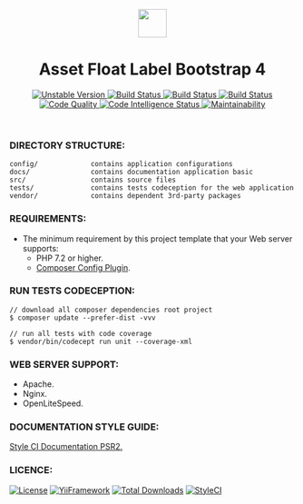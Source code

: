 <p align="center">
    <a href="https://github.com/terabytesoftw/asset-floatlabel" target="_blank">
        <img src="https://lh3.googleusercontent.com/D9TFw1F6ddPuheDc_tpNptTdvTg-FNNpjLSBN14X6Sc-3JDiOxfE67rEh4OZfygonx1tKei2b2DEOHDLjF6T3xl8e-rkEEPZeGqLTWcS_v2cBRlyo0vcZLDHG5ivSDGIWCsenbol=w2400" height="50px;">
    </a>
    <h1 align="center">Asset Float Label Bootstrap 4</h1>
</p>

<p align="center">
    <a href="https://packagist.org/packages/terabytesoftw/asset-floatlabel" target="_blank">
        <img src="https://poser.pugx.org/terabytesoftw/asset-floatlabel/v/unstable" alt="Unstable Version">
    </a>
    <a href="https://travis-ci.org/terabytesoftw/asset-floatlabel" target="_blank">
        <img src="https://travis-ci.org/terabytesoftw/asset-floatlabel.svg?branch=master" alt="Build Status">
    </a>  
    <a href="https://scrutinizer-ci.com/g/terabytesoftw/asset-floatlabel/" target="_blank">
        <img src="https://scrutinizer-ci.com/g/terabytesoftw/asset-floatlabel/badges/build.png?b=master" alt="Build Status">
    </a>
    <a href="https://scrutinizer-ci.com/g/terabytesoftw/asset-floatlabel/" target="_blank">
        <img src="https://scrutinizer-ci.com/g/terabytesoftw/asset-floatlabel/badges/coverage.png?b=master" alt="Build Status">
    </a>    
    <a href="https://scrutinizer-ci.com/g/terabytesoftw/asset-floatlabel/?branch=master" target="_blank">
     	<img src="https://scrutinizer-ci.com/g/terabytesoftw/asset-floatlabel/badges/quality-score.png?b=master" alt="Code Quality">
    </a>
    <a href="https://scrutinizer-ci.com/code-intelligence" target="_blank">
     	<img src="https://scrutinizer-ci.com/g/terabytesoftw/asset-floatlabel/badges/code-intelligence.svg?b=master" alt="Code Intelligence Status">
    </a>
    <a href="https://codeclimate.com/github/terabytesoftw/asset-floatlabel/maintainability" target="_blank">
        <img src="https://api.codeclimate.com/v1/badges/9bbe65b6fda1abd74c2c/maintainability" alt="Maintainability">
    </a>		
</p>

</br>

### **DIRECTORY STRUCTURE:**

```
config/             contains application configurations
docs/               contains documentation application basic
src/                contains source files
tests/              contains tests codeception for the web application
vendor/             contains dependent 3rd-party packages
```

### **REQUIREMENTS:**

- The minimum requirement by this project template that your Web server supports:
    - PHP 7.2 or higher.
    - [Composer Config Plugin](https://github.com/hiqdev/composer-config-plugin).

### **RUN TESTS CODECEPTION:**

~~~
// download all composer dependencies root project
$ composer update --prefer-dist -vvv

// run all tests with code coverage
$ vendor/bin/codecept run unit --coverage-xml
~~~

### **WEB SERVER SUPPORT:**

- Apache.
- Nginx.
- OpenLiteSpeed.

### **DOCUMENTATION STYLE GUIDE:**

[Style CI Documentation PSR2.](https://docs.styleci.io/presets#psr2)

### **LICENCE:**

[![License](https://poser.pugx.org/terabytesoftw/asset-floatlabel/license)](LICENSE.md)
[![YiiFramework](https://img.shields.io/badge/Powered_by-Yii_Framework-green.svg?style=flat)](https://www.yiiframework.com/)
[![Total Downloads](https://poser.pugx.org/terabytesoftw/asset-floatlabel/downloads)](https://packagist.org/packages/terabytesoftw/asset-floatlabel)
[![StyleCI](https://github.styleci.io/repos/195535078/shield?branch=master)](https://github.styleci.io/repos/195535078)
